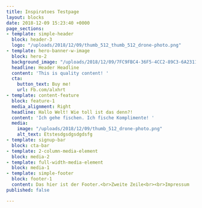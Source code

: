 ```yaml
---
title: Inspiratoes Testpage
layout: blocks
date: 2018-12-09 15:23:40 +0000
page_sections:
- template: simple-header
  block: header-3
  logo: "/uploads/2018/12/09/thumb_512_thumb_512_drone-photo.png"
- template: hero-banner-w-image
  block: hero-2
  background_image: "/uploads/2018/12/09/7FC9FBC4-36F5-4CC2-89C3-6A231153164B.jpeg"
  headline: Header Headline
  content: 'This is quality content! '
  cta:
    button_text: Buy me!
    url: Fb.com/alxhrt
- template: content-feature
  block: feature-1
  media_alignment: Right
  headline: Hallo Welt! Wie toll ist das denn?!
  content: 'Ich gehe fischen. Ich fische Komplimente! '
  media:
    image: "/uploads/2018/12/09/thumb_512_drone-photo.png"
    alt_text: Etstesdgsdgsdgdsfg
- template: signup-bar
  block: cta-bar
- template: 2-column-media-element
  block: media-2
- template: full-width-media-element
  block: media-1
- template: simple-footer
  block: footer-1
  content: Das hier ist der Footer.<br>Zweite Zeile<br><br>Impressum
published: false

---
```

